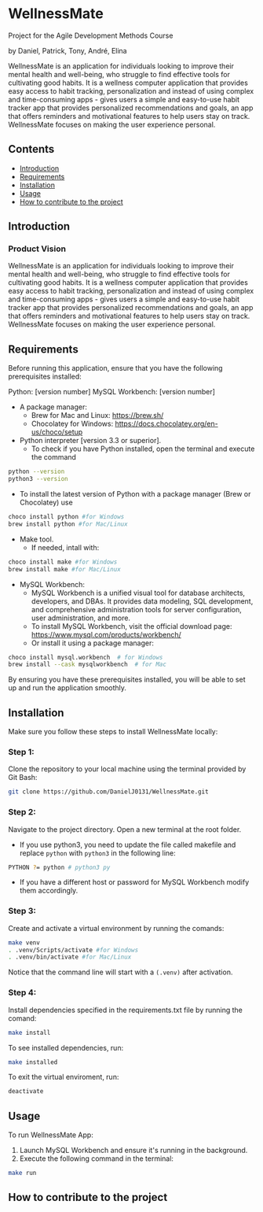 # WellnessMate
Project for the Agile Development Methods Course

by Daniel, Patrick, Tony, André, Elina

WellnessMate is an application for individuals looking to improve their mental health and well-being, who struggle to find effective tools for cultivating good habits. It is a wellness computer application that provides easy access to habit tracking, personalization and instead of using complex and time-consuming apps - gives users a simple and easy-to-use habit tracker app that provides personalized recommendations and goals, an app that offers reminders and motivational features to help users stay on track. WellnessMate focuses on making the user experience personal.

## Contents
- [Introduction](#introduction)
- [Requirements](#requirements)
- [Installation](#Installation)
- [Usage](#usage)
- [How to contribute to the project](#how-to-contribute-to-the-project) 

## Introduction

### Product Vision
WellnessMate is an application for individuals looking to improve their mental health and well-being, who struggle to find effective tools for cultivating good habits. It is a wellness computer application that provides easy access to habit tracking, personalization and instead of using complex and time-consuming apps - gives users a simple and easy-to-use habit tracker app that provides personalized recommendations and goals, an app that offers reminders and motivational features to help users stay on track. WellnessMate focuses on making the user experience personal.

## Requirements
Before running this application, ensure that you have the following prerequisites installed:

Python: [version number]
MySQL Workbench: [version number]

- A package manager:
  - Brew for Mac and Linux: https://brew.sh/
  - Chocolatey for Windows: https://docs.chocolatey.org/en-us/choco/setup
- Python interpreter [version 3.3 or superior].
  - To check if you have Python installed, open the terminal and execute the command 
```bash
python --version
python3 --version
```
  - To install the latest version of Python with a package manager (Brew or Chocolatey) use 
```bash
choco install python #for Windows
brew install python #for Mac/Linux
```
- Make tool. 
  - If needed, intall with: 
```bash
choco install make #for Windows
brew install make #for Mac/Linux
```
- MySQL Workbench:
  - MySQL Workbench is a unified visual tool for database architects, developers, and DBAs. It provides data modeling, SQL development, and comprehensive administration tools for server configuration, user administration, and more.
  - To install MySQL Workbench, visit the official download page: https://www.mysql.com/products/workbench/
  - Or install it using a package manager:
```bash
choco install mysql.workbench  # for Windows
brew install --cask mysqlworkbench  # for Mac
```

By ensuring you have these prerequisites installed, you will be able to set up and run the application smoothly.

## Installation
Make sure you follow these steps to install WellnessMate locally:

### Step 1:
Clone the repository to your local machine using the terminal provided by Git Bash: 
```bash
git clone https://github.com/DanielJ0131/WellnessMate.git
```

### Step 2: 
Navigate to the project directory.
Open a new terminal at the root folder.
  - If you use python3, you need to update the file called makefile and replace `python` with `python3` in the following line: 
```bash
PYTHON ?= python # python3 py
```
  - If you have a different host or password for MySQL Workbench modify them accordingly.

### Step 3:
Create and activate a virtual environment by running the comands:
```bash
make venv
. .venv/Scripts/activate #for Windows
. .venv/bin/activate #for Mac/Linux
```

Notice that the command line will start with a `(.venv)` after activation.

### Step 4:
Install dependencies specified in the requirements.txt file by running the comand:
```bash
make install
```

To see installed dependencies, run: 
```bash
make installed
```

To exit the virtual enviroment, run: 
```bash
deactivate
```

## Usage
To run WellnessMate App: 
1. Launch MySQL Workbench and ensure it's running in the background.
2. Execute the following command in the terminal:
```bash
make run
```

## How to contribute to the project
